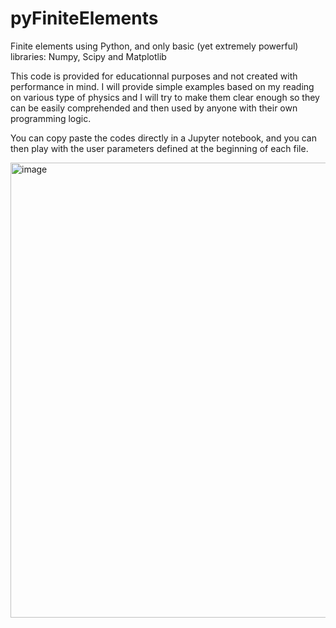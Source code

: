 # pyFiniteElements
Finite elements using Python, and only basic (yet extremely powerful) libraries: Numpy, Scipy and Matplotlib

This code is provided for educationnal purposes and not created with performance in mind. I will provide simple examples based on my reading on various type of physics and I will try to make them clear enough so they can be easily comprehended and then used by anyone with their own programming logic.

You can copy paste the codes directly in a Jupyter notebook, and you can then play with the user parameters defined at the beginning of each file.

<img width="728" alt="image" src="https://user-images.githubusercontent.com/19610158/170872922-45dcb805-28c1-4728-9aa7-6576276ac5a2.png">
